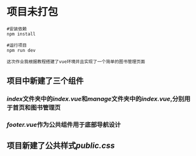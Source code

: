 # 项目未打包

```
#安装依赖
npm install

#运行项目
npm run dev
```

```
这次作业我根据教程搭建了vue环境并且实现了一个简单的图书管理页面
```

## 项目中新建了三个组件

### *index*文件夹中的*index.vue*和*manage*文件夹中的*index.vue*,分别用于首页和图书管理页

### *footer.vue*作为公共组件用于底部导航设计

## 项目新建了公共样式*public.css*